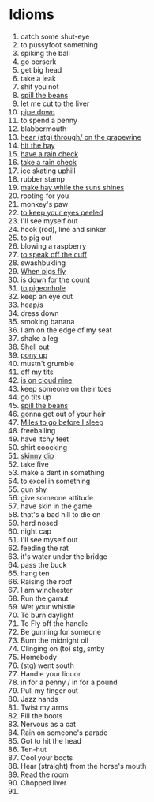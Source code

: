 # Idioms

1. catch some shut-eye
2. to pussyfoot something
3. spiking the ball
4. go berserk
5. get big head
6. take a leak
7. shit you not
8. [spill the beans](https://www.theidioms.com/spill-the-beans/#google_vignette)
9. let me cut to the liver
10. [pipe down](https://www.theidioms.com/pipe-down/)
11. to spend a penny
12. blabbermouth
13. [hear (stg) through/ on the grapewine](https://www.theidioms.com/hear-on-the-grapevine/)
14. [hit the hay](https://www.theidioms.com/hit-the-hay/)
15. [have a rain check](https://www.theidioms.com/rain-check/)
16. [take a rain check](https://www.theidioms.com/rain-check/)
17. ice skating uphill
18. rubber stamp
19. [make hay while the suns shines](https://www.theidioms.com/make-hay-while-the-sun-shines/)
20. rooting for you
21. monkey's paw
22. [to keep your eyes peeled](https://www.theidioms.com/keep-your-eyes-peeled/)
23. I'll see myself out
24. hook (rod), line and sinker
25. to pig out
26. blowing a raspberry
27. [to speak off the cuff](https://www.theidioms.com/off-the-cuff/)
28. swashbukling
29. [When pigs fly](https://www.theidioms.com/when-pigs-fly/)
30. [is down for the count](https://www.theidioms.com/down-for-the-count/)
31. [to pigeonhole](https://www.theidioms.com/pigeonhole/)
32. keep an eye out
33. heap/s
34. dress down
35. smoking banana
36. I am on the edge of my seat
37. shake a leg
38. [Shell out](https://www.theidioms.com/shell-out/)
39. [pony up](https://www.theidioms.com/shell-out/)
40. mustn't grumble
41. off my tits
42. [is on cloud nine](https://www.theidioms.com/cloud-nine/)
43. keep someone on their toes
44. go tits up
45. [spill the beans](https://www.theidioms.com/spill-the-beans/)
46. gonna get out of your hair
47. [Miles to go before I sleep](https://www.theidioms.com/miles-to-go-before-i-sleep/)
48. freeballing
49. have itchy feet
50. shirt coocking
51. [skinny dip](https://idioms.thefreedictionary.com/skinny-dip)
52. take five
53. make a dent in something
54. to excel in something
55. gun shy
56. give someone attitude
57. have skin in the game
58. that's a bad hill to die on
59. hard nosed
60. night cap
61. I'll see myself out
62. feeding the rat
63. it's water under the bridge
64. pass the buck
65. hang ten
66. Raising the roof
67. I am winchester
68. Run the gamut
69. Wet your whistle
70. To burn daylight
71. To Fly off the handle
72. Be gunning for someone
73. Burn the midnight oil
74. Clinging on (to) stg, smby
75. Homebody
76. (stg) went south
77. Handle your liquor
78. in for a penny / in for a pound
79. Pull my finger out
80. Jazz hands
81. Twist my arms
82. Fill the boots
83. Nervous as a cat
84. Rain on someone's parade
85. Got to hit the head
86. Ten-hut
87. Cool your boots
88. Hear (straight) from the horse's mouth
89. Read the room
90. Chopped liver
91. 
